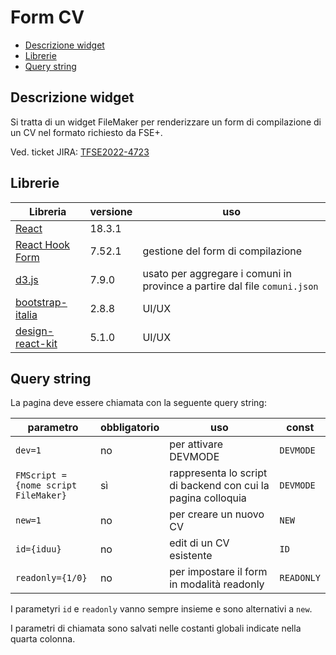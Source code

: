 # Form CV

- [Descrizione widget](#descrizione-widget)
- [Librerie](#librerie)
- [Query string](#query-string)

## Descrizione widget

Si tratta di un widget FileMaker per renderizzare un form di compilazione di un CV nel formato richiesto da FSE+.

Ved. ticket JIRA: [TFSE2022-4723](https://performersrl.atlassian.net/browse/TFSE2022-4723)

## Librerie

| Libreria                                                                                    | versione | uso                                                                       |
| ------------------------------------------------------------------------------------------- | -------- | ------------------------------------------------------------------------- |
| [React](https://it.legacy.reactjs.org/)                                                     | 18.3.1   |                                                                           |
| [React Hook Form](https://react-hook-form.com/)                                             | 7.52.1   | gestione del form di compilazione                                         |
| [d3.js](https://d3js.org/)                                                                  | 7.9.0    | usato per aggregare i comuni in province a partire dal file `comuni.json` |
| [bootstrap-italia](https://italia.github.io/bootstrap-italia/docs/componenti/introduzione/) | 2.8.8    | UI/UX                                                                     |
| [design-react-kit](https://github.com/italia/design-react-kit?tab=readme-ov-file)           | 5.1.0    | UI/UX                                                                     |

## Query string

La pagina deve essere chiamata con la seguente query string:

| parametro                            | obbligatorio | uso                                                          | const      |
| ------------------------------------ | ------------ | ------------------------------------------------------------ | ---------- |
| `dev=1`                              | no           | per attivare DEVMODE                                         | `DEVMODE`  |
| `FMScript = {nome script FileMaker}` | sì           | rappresenta lo script di backend con cui la pagina colloquia | `DEVMODE`  |
| `new=1`                              | no           | per creare un nuovo CV                                       | `NEW`      |
| `id={iduu}`                          | no           | edit di un CV esistente                                      | `ID`       |
| `readonly={1/0}`                     | no           | per impostare il form in modalità readonly                   | `READONLY` |

I parametyri `id` e `readonly` vanno sempre insieme e sono alternativi a `new`.

I parametri di chiamata sono salvati nelle costanti globali indicate nella quarta colonna.

